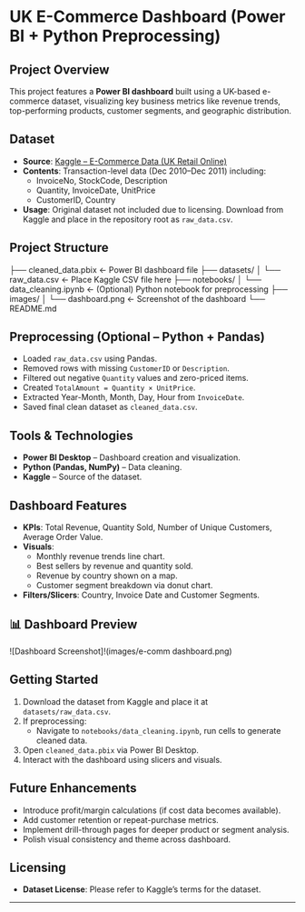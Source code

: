 # UK E-Commerce Dashboard (Power BI + Python Preprocessing)

##  Project Overview
This project features a **Power BI dashboard** built using a UK-based e-commerce dataset, visualizing key business metrics like revenue trends, top-performing products, customer segments, and geographic distribution.

##  Dataset
- **Source**: [Kaggle – E-Commerce Data (UK Retail Online)](https://www.kaggle.com/datasets/carrie1/ecommerce-data)  
- **Contents**: Transaction-level data (Dec 2010–Dec 2011) including:
  - InvoiceNo, StockCode, Description
  - Quantity, InvoiceDate, UnitPrice
  - CustomerID, Country
- **Usage**: Original dataset not included due to licensing. Download from Kaggle and place in the repository root as `raw_data.csv`.

##  Project Structure
├── cleaned_data.pbix ← Power BI dashboard file
├── datasets/
│ └── raw_data.csv ← Place Kaggle CSV file here
├── notebooks/
│ └── data_cleaning.ipynb ← (Optional) Python notebook for preprocessing
├── images/
│ └── dashboard.png ← Screenshot of the dashboard
└── README.md

##  Preprocessing (Optional – Python + Pandas)

- Loaded `raw_data.csv` using Pandas.
- Removed rows with missing `CustomerID` or `Description`.
- Filtered out negative `Quantity` values and zero-priced items.
- Created `TotalAmount = Quantity × UnitPrice`.
- Extracted Year-Month, Month, Day, Hour from `InvoiceDate`.
- Saved final clean dataset as `cleaned_data.csv`.

##  Tools & Technologies
- **Power BI Desktop** – Dashboard creation and visualization.
- **Python (Pandas, NumPy)** – Data cleaning.
- **Kaggle** – Source of the dataset.

##  Dashboard Features
- **KPIs**: Total Revenue, Quantity Sold, Number of Unique Customers, Average Order Value.
- **Visuals**:
  - Monthly revenue trends line chart.
  - Best sellers by revenue and quantity sold.
  - Revenue by country shown on a map.
  - Customer segment breakdown via donut chart.
- **Filters/Slicers**: Country, Invoice Date and Customer Segments.


## 📊 Dashboard Preview
![Dashboard Screenshot]!(images/e-comm dashboard.png)




##  Getting Started
1. Download the dataset from Kaggle and place it at `datasets/raw_data.csv`.
2. If preprocessing:
   - Navigate to `notebooks/data_cleaning.ipynb`, run cells to generate cleaned data.
3. Open `cleaned_data.pbix` via Power BI Desktop.
4. Interact with the dashboard using slicers and visuals.

##  Future Enhancements
- Introduce profit/margin calculations (if cost data becomes available).
- Add customer retention or repeat-purchase metrics.
- Implement drill-through pages for deeper product or segment analysis.
- Polish visual consistency and theme across dashboard.

##  Licensing
- **Dataset License**: Please refer to Kaggle’s terms for the dataset.

---
